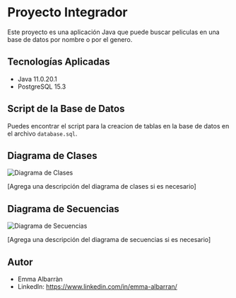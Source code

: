 # Proyecto Integrador

Este proyecto es una aplicación Java que puede buscar peliculas en una base de datos por nombre o por el genero. 

## Tecnologías Aplicadas

- Java 11.0.20.1
- PostgreSQL 15.3

## Script de la Base de Datos

Puedes encontrar el script para la creacion de tablas en la base de datos en el archivo `database.sql`.

## Diagrama de Clases

![Diagrama de Clases](link_al_diagrama_de_clases.png)

[Agrega una descripción del diagrama de clases si es necesario]

## Diagrama de Secuencias

![Diagrama de Secuencias](link_al_diagrama_de_secuencias.png)

[Agrega una descripción del diagrama de secuencias si es necesario]

## Autor

- Emma Albarràn
- LinkedIn: https://www.linkedin.com/in/emma-albarran/


